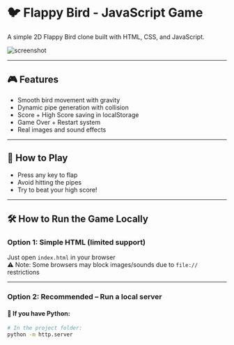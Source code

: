 # 🐦 Flappy Bird - JavaScript Game

A simple 2D Flappy Bird clone built with HTML, CSS, and JavaScript.

![screenshot](assets/preview.png)

---

## 🎮 Features

- Smooth bird movement with gravity
- Dynamic pipe generation with collision
- Score + High Score saving in localStorage
- Game Over + Restart system
- Real images and sound effects

---

## 🚀 How to Play

- Press any key to flap
- Avoid hitting the pipes
- Try to beat your high score!

---

## 🛠 How to Run the Game Locally

### Option 1: Simple HTML (limited support)

Just open `index.html` in your browser  
⚠️ Note: Some browsers may block images/sounds due to `file://` restrictions

---

### Option 2: Recommended – Run a local server

#### 🐍 If you have Python:

```bash
# In the project folder:
python -m http.server
